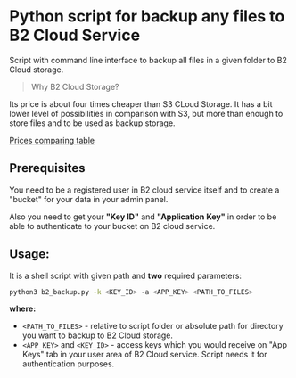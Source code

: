 # Python script for backup any files to B2 Cloud Service
 
Script with command line interface to backup all files in a given folder to B2 Cloud storage.
 
>Why B2 Cloud Storage?
 
Its price is about four times cheaper than S3 CLoud Storage. It has a bit lower level of possibilities in comparison with S3, but more than enough to store files and to be used as backup storage.
 
[Prices comparing table](https://www.backblaze.com/b2/cloud-storage-pricing.html)
## Prerequisites
You need to be a registered user in B2 cloud service itself and to create a "bucket" for your data in your admin panel.
 
Also you need to get your **"Key ID"** and **"Application Key"** in order to be able to authenticate to your bucket on B2 cloud service.
 
## Usage:
 
It is a shell script with given path and **two** required parameters:
 
```bash
python3 b2_backup.py -k <KEY_ID> -a <APP_KEY> <PATH_TO_FILES>
```
**where:**
* `<PATH_TO_FILES>` - relative to script folder or absolute path for directory you want to backup to B2 Cloud storage.
* `<APP_KEY>` and `<KEY_ID>` - access keys which you would receive on "App Keys" tab in your user area of B2 Cloud service. Script needs it for authentication purposes.